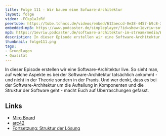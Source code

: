 ```yaml
---
title: Folge 111 - Wir bauen eine Sofware-Architektur
layout: folge
video: -FCkp1aJzRY
peertube: https://tube.tchncs.de/videos/embed/612aeccd-0e38-4457-b9c8-3db1d1c2563c
embedded-mp3: https://www.podcaster.de/simpleplayer/?id=show~1evriw~software-architektur-im-stream~pod-26a6b7bb3be852427d48eba367&v=1646073315
mp3: https://1evriw.podcaster.de/software-architektur-im-stream/media/WirBauenEineSoftwareArchitektur-xcf.mp3
description: In dieser Episode erstellen wir eine Software-Architektur - live!
thumbnail: folge111.png
tags:
- Grundlagen
- Qualität
---
```


In dieser Episode erstellen wir eine Software-Architektur live. So
sieht man, auf welche Aspekte es bei der Software-Architektur
tatsächlich ankommt - und nicht in der Theorie sondern in der
Praxis. Und wer denkt, dass es bei der Software-Architektur um die
Aufteilung in Komponenten und die Struktur der Software geht - macht
Euch auf Überraschungen gefasst.

## Links

* [Miro Board](/sketchnotes/folge111-miro-board.pdf)
* [arc42](https://docs.arc42.org/home/)
* [Fortsetzung: Struktur der Lösung](/2022/03/11/folge112.html)

